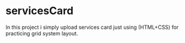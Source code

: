 # servicesCard
In this project i simply upload services card just using (HTML+CSS) for practicing grid system layout.
